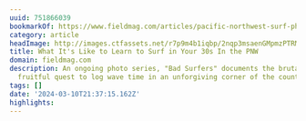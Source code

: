 ```yaml
---
uuid: 751866039
bookmarkOf: https://www.fieldmag.com/articles/pacific-northwest-surf-photography
category: article
headImage: http://images.ctfassets.net/r7p9m4b1iqbp/2nqp3msaenGMpmzPTRMWJY/50acf837ebff52cbaee82e3194a70894/Josh-Poehlein-PNW-Bad-Surfers-hero.jpg?w=1000
title: What It's Like to Learn to Surf in Your 30s In the PNW
domain: fieldmag.com
description: An ongoing photo series, "Bad Surfers" documents the brutal but sometimes
  fruitful quest to log wave time in an unforgiving corner of the country
tags: []
date: '2024-03-10T21:37:15.162Z'
highlights: 
---
```



